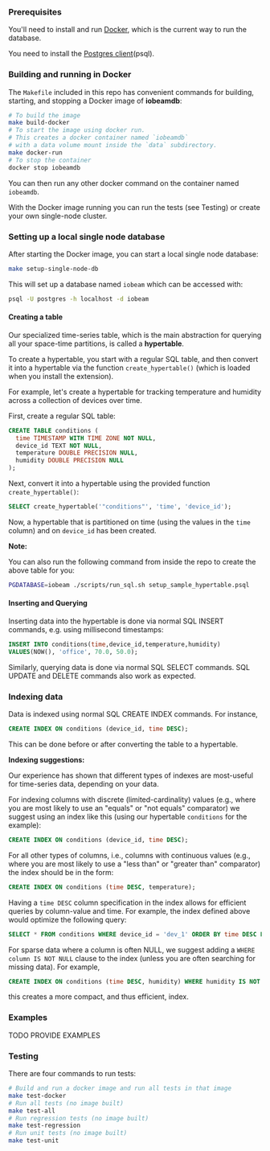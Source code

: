 ### Prerequisites

You'll need to install and run [Docker](https://docs.docker.com/engine/installation/),
which is the current way to run the database.

You need to install the [Postgres client](https://wiki.postgresql.org/wiki/Detailed_installation_guides)(psql).


### Building and running in Docker

The `Makefile` included in this repo has convenient commands for building,
starting, and stopping a Docker image of **iobeamdb**:
```bash
# To build the image
make build-docker
# To start the image using docker run.
# This creates a docker container named `iobeamdb`
# with a data volume mount inside the `data` subdirectory.
make docker-run
# To stop the container
docker stop iobeamdb
```

You can then run any other docker command on the container named `iobeamdb`.

With the Docker image running you can run the tests (see Testing) or create
your own single-node cluster.

### Setting up a local single node database
After starting the Docker image, you can start a local single node database:
```bash
make setup-single-node-db
```

This will set up a database named `iobeam` which can be accessed with:
```bash
psql -U postgres -h localhost -d iobeam
```

#### Creating a table
Our specialized time-series table, which is the main abstraction for querying
all your space-time partitions, is called a **hypertable**.

To create a hypertable, you start with a regular SQL table, and then convert it
into a hypertable via the function `create_hypertable()` (which
  is loaded when you install the extension).

For example, let's create a hypertable for tracking
temperature and humidity across a collection of devices over time.

First, create a regular SQL table:
```sql
CREATE TABLE conditions (
  time TIMESTAMP WITH TIME ZONE NOT NULL,
  device_id TEXT NOT NULL,
  temperature DOUBLE PRECISION NULL,
  humidity DOUBLE PRECISION NULL
);
```

Next, convert it into a hypertable using the provided function
`create_hypertable()`:
```sql
SELECT create_hypertable('"conditions"', 'time', 'device_id');
```

Now, a hypertable that is partitioned on time (using the values in the
`time` column) and on `device_id` has been created.

**Note:**

You can also run the following command from inside the repo to create
the above table for you:
```bash
PGDATABASE=iobeam ./scripts/run_sql.sh setup_sample_hypertable.psql
```

#### Inserting and Querying
Inserting data into the hypertable is done via normal SQL INSERT commands,
e.g. using millisecond timestamps:
```sql
INSERT INTO conditions(time,device_id,temperature,humidity)
VALUES(NOW(), 'office', 70.0, 50.0);
```

Similarly, querying data is done via normal SQL SELECT commands.
SQL UPDATE and DELETE commands also work as expected.

### Indexing data

Data is indexed using normal SQL CREATE INDEX commands. For instance,
```sql
CREATE INDEX ON conditions (device_id, time DESC);
```
This can be done before or after converting the table to a hypertable.

**Indexing suggestions:**

Our experience has shown that different types of indexes are most-useful for
time-series data, depending on your data.

For indexing columns with discrete (limited-cardinality) values (e.g., where you are most likely
  to use an "equals" or "not equals" comparator) we suggest using an index like this (using our hypertable `conditions` for the example):
```sql
CREATE INDEX ON conditions (device_id, time DESC);
```
For all other types of columns, i.e., columns with continuous values (e.g., where you are most likely to use a
"less than" or "greater than" comparator) the index should be in the form:
```sql
CREATE INDEX ON conditions (time DESC, temperature);
```
Having a `time DESC` column specification in the index allows for efficient queries by column-value and time. For example, the index defined above would optimize the following query:
```sql
SELECT * FROM conditions WHERE device_id = 'dev_1' ORDER BY time DESC LIMIT 10
```

For sparse data where a column is often NULL, we suggest adding a `WHERE column IS NOT NULL` clause to the index (unless you are often searching for missing data). For example,

```sql
CREATE INDEX ON conditions (time DESC, humidity) WHERE humidity IS NOT NULL;
```
this creates a more compact, and thus efficient, index.

### Examples
TODO PROVIDE EXAMPLES

### Testing
There are four commands to run tests:
```bash
# Build and run a docker image and run all tests in that image
make test-docker
# Run all tests (no image built)
make test-all
# Run regression tests (no image built)
make test-regression
# Run unit tests (no image built)
make test-unit
```
